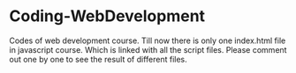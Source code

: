 # Coding-WebDevelopment
Codes of web development course.
Till now there is only one index.html file in javascript course.
Which is linked with all the script files.
Please comment out one by one to see the result of different files.
